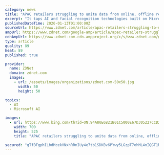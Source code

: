```yaml
---
category: news
title: "APAC retailers struggling to unite data from online, offline realms"
excerpt: "It taps AI and facial recognition technologies built on Microsoft Azure. Speaking at the media briefing, Trakomatic's co-founder and CEO Allen Lin said the company's products clocked a 90% accuracy in tracking 750 million data points, which included user profiles such as age group and gender, unique face IDs, and visitor numbers. It operates ..."
publishedDateTime: 2020-01-13T01:00:00Z
sourceUrl: https://www.zdnet.com/article/apac-retailers-struggling-to-unite-data-from-online-offline-realms/
ampUrl: https://www.zdnet.com/google-amp/article/apac-retailers-struggling-to-unite-data-from-online-offline-realms/
cdnAmpUrl: https://www-zdnet-com.cdn.ampproject.org/c/s/www.zdnet.com/google-amp/article/apac-retailers-struggling-to-unite-data-from-online-offline-realms/
type: article
quality: 89
heat: 89
published: true

provider:
  name: ZDNet
  domain: zdnet.com
  images:
    - url: /assets/images/organizations/zdnet.com-50x50.jpg
      width: 50
      height: 50

topics:
  - AI
  - Microsoft AI

images:
  - url: https://www.bing.com/th?id=ON.94A80E6B21B01C5000E67D305227CCD2
    width: 700
    height: 525
    title: "APAC retailers struggling to unite data from online, offline realms"

secured: "gTfBFgphILbdMcekVNxhRRnIUy4e7tb1SDKBv6PYwy5LGzpT7ohML4nIQGT1bhQXmjm83t85RRnXcRyL9sYDU3xmcwp5IT7OUpQLM758NJCLhFWDjiipFEPzTw7RS4T9dNJImlUoE6ynWIoK3/cJc45+EDFxMspM4kxyARIq3OXWQ+vfly9iPOxn+6E5Hce6sGbJrsb8Et4uFKGSekyhm8PPMDqBbbIzSzbb9pPMkvL/60vUo1sfqlw1qEz3/3Jkw2wVkDqRIo2HFnSar93SKg==;//ThnWPBLbsSdGRFkkZtGw=="
---
```


